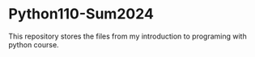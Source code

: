 # Python110-Sum2024
This repository stores the files from my introduction to programing with python course.
